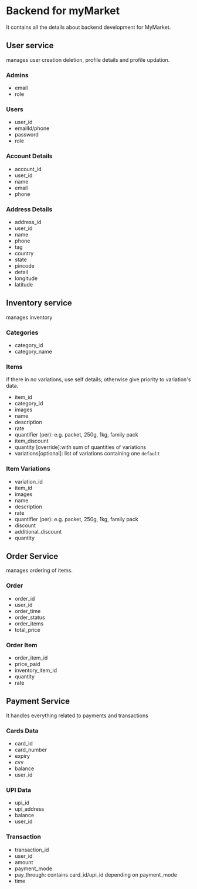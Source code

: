 # Backend for myMarket
It contains all the details about backend development for MyMarket.
## User service
manages user creation deletion, profile details and profile updation.
### Admins
- email
- role
### Users
- user_id
- emailId/phone
- password
- role
### Account Details
- account_id
- user_id
- name
- email
- phone
### Address Details
- address_id
- user_id
- name
- phone
- tag
- country
- state
- pincode
- detail
- longitude
- latitude

## Inventory service
manages inventory
### Categories
- category_id
- category_name
### Items
if there in no variations, use self details; otherwise give priority to variation's data.
- item_id
- category_id
- images
- name
- description
- rate
- quantifier (per): e.g. packet, 250g, 1kg, family pack
- item_discount
- quantity [override]:with sum of quantities of variations
- variations[optional]: list of variations containing one `default`
### Item Variations
<!-- if discount not set, use item_discount -->
- variation_id
- item_id
- images
- name
- description
- rate
- quantifier (per): e.g. packet, 250g, 1kg, family pack
- discount
- additional_discount
- quantity
## Order Service
manages ordering of items.
### Order
- order_id
- user_id
- order_time
- order_status
- order_items
- total_price
### Order Item
- order_item_id
- price_paid
- inventory_item_id
- quantity
- rate
## Payment Service
It handles everything related to payments and transactions
### Cards Data
- card_id
- card_number
- expiry
- cvv
- balance
- user_id
### UPI Data
- upi_id
- upi_address
- balance
- user_id
### Transaction
- transaction_id
- user_id
- amount
- payment_mode
- pay_through: contains card_id/upi_id depending on payment_mode
- time
